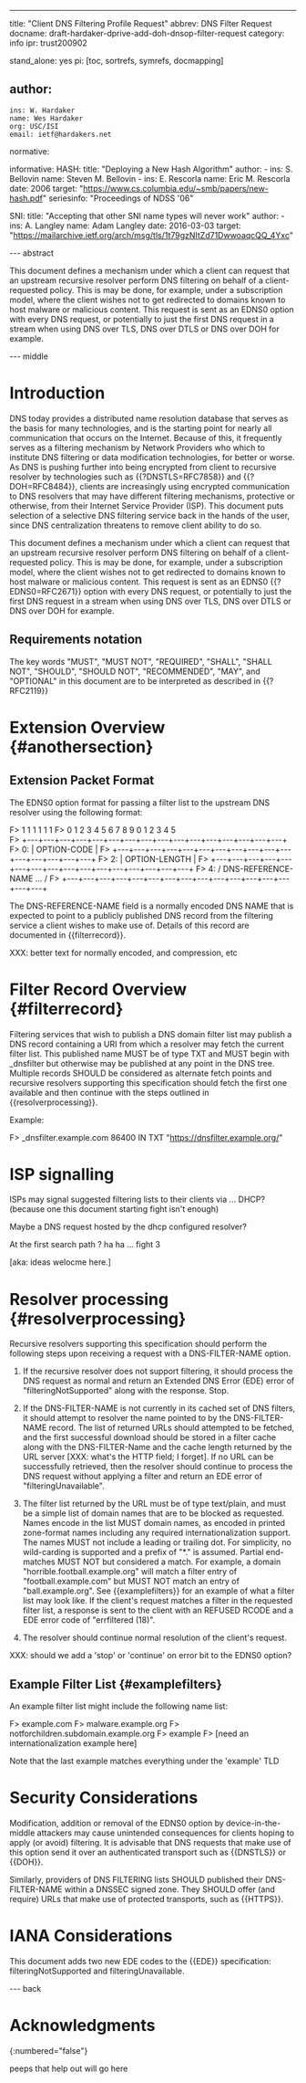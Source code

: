 ---
title: "Client DNS Filtering Profile Request"
abbrev: DNS Filter Request
docname: draft-hardaker-dprive-add-doh-dnsop-filter-request
category: info
ipr: trust200902

stand_alone: yes
pi: [toc, sortrefs, symrefs, docmapping]

author:
  -
    ins: W. Hardaker
    name: Wes Hardaker
    org: USC/ISI
    email: ietf@hardakers.net

normative:


informative:
  HASH:
    title: "Deploying a New Hash Algorithm"
    author:
      -
        ins: S. Bellovin
        name: Steven M. Bellovin
      -
        ins: E. Rescorla
        name: Eric M. Rescorla
    date: 2006
    target: "https://www.cs.columbia.edu/~smb/papers/new-hash.pdf"
    seriesinfo: "Proceedings of NDSS '06"

  SNI:
    title: "Accepting that other SNI name types will never work"
    author:
      -
        ins: A. Langley
        name: Adam Langley
    date: 2016-03-03
    target: "https://mailarchive.ietf.org/arch/msg/tls/1t79gzNItZd71DwwoaqcQQ_4Yxc"


--- abstract

This document defines a mechanism under which a client can request
that an upstream recursive resolver perform DNS filtering on behalf of
a client-requested policy.  This is may be done, for example, under a
subscription model, where the client wishes not to get redirected
to domains known to host malware or malicious content.  This request
is sent as an EDNS0 option with every DNS request, or potentially
to just the first DNS request in a stream when using DNS over TLS, DNS
over DTLS or DNS over DOH for example.

--- middle

# Introduction

DNS today provides a distributed name resolution database that serves
as the basis for many technologies, and is the starting point for
nearly all communication that occurs on the Internet.  Because of
this, it frequently serves as a filtering mechanism by Network
Providers who which to institute DNS filtering or data modification
technologies, for better or worse.  As DNS is pushing further into
being encrypted from client to recursive resolver by technologies such
as {{?DNSTLS=RFC7858}} and {{?DOH=RFC8484}}, clients are increasingly
using encrypted communication to DNS resolvers that may have different
filtering mechanisms, protective or otherwise, from their Internet
Service Provider (ISP).  This document puts selection of a selective
DNS filtering service back in the hands of the user, since DNS
centralization threatens to remove client ability to do so.

This document defines a mechanism under which a client can request
that an upstream recursive resolver perform DNS filtering on behalf of
a client-requested policy.  This is may be done, for example, under a
subscription model, where the client wishes not to get redirected to
domains known to host malware or malicious content.  This request is
sent as an EDNS0 {{?EDNS0=RFC2671}} option with every DNS request, or
potentially to just the first DNS request in a stream when using DNS
over TLS, DNS over DTLS or DNS over DOH for example.

## Requirements notation

The key words "MUST", "MUST NOT", "REQUIRED", "SHALL", "SHALL NOT",
"SHOULD", "SHOULD NOT", "RECOMMENDED", "MAY", and "OPTIONAL" in this
document are to be interpreted as described in {{?RFC2119}}

# Extension Overview {#anothersection}

## Extension Packet Format

The EDNS0 option format for passing a filter list to the upstream DNS
resolver using the following format:

F>                                              1   1   1   1   1   1
F>      0   1   2   3   4   5   6   7   8   9   0   1   2   3   4   5  
F>    +---+---+---+---+---+---+---+---+---+---+---+---+---+---+---+---+
F> 0: |                            OPTION-CODE                        |
F>    +---+---+---+---+---+---+---+---+---+---+---+---+---+---+---+---+
F> 2: |                           OPTION-LENGTH                       |
F>    +---+---+---+---+---+---+---+---+---+---+---+---+---+---+---+---+
F> 4: / DNS-REFERENCE-NAME ...                                        /
F>    +---+---+---+---+---+---+---+---+---+---+---+---+---+---+---+---+

The DNS-REFERENCE-NAME field is a normally encoded DNS NAME that
is expected to point to a publicly published DNS record from the
filtering service a client wishes to make use of.  Details of this
record are documented in {{filterrecord}}.

XXX: better text for normally encoded, and compression, etc

# Filter Record Overview {#filterrecord}

Filtering services that wish to publish a DNS domain filter list may
publish a DNS record containing a URI from which a resolver may fetch
the current filter list.  This published name MUST be of type TXT and
MUST begin with _dnsfilter but otherwise may be published at any point
in the DNS tree.  Multiple records SHOULD be considered as alternate
fetch points and recursive resolvers supporting this specification
should fetch the first one available and then continue with the steps
outlined in {{resolverprocessing}}.

Example:

F> _dnsfilter.example.com 86400 IN TXT "https://dnsfilter.example.org/"

# ISP signalling

ISPs may signal suggested filtering lists to their clients via
... DHCP?  (because one this document starting fight isn't enough)

Maybe a DNS request hosted by the dhcp configured resolver?

At the first search path ?  ha ha ... fight 3

[aka: ideas welocme here.]

# Resolver processing {#resolverprocessing}

Recursive resolvers supporting this specification should perform the
following steps upon receiving a request with a DNS-FILTER-NAME
option.

1. If the recursive resolver does not support filtering, it should
   process the DNS request as normal and return an Extended DNS Error
   (EDE) error of "filteringNotSupported" along with the response.
   Stop.

1. If the DNS-FILTER-NAME is not currently in its cached set of DNS
   filters, it should attempt to resolver the name pointed to by the
   DNS-FILTER-NAME record.  The list of returned URLs should attempted
   to be fetched, and the first successful download should be stored
   in a filter cache along with the DNS-FILTER-Name and the cache
   length returned by the URL server [XXX: what's the HTTP field; I
   forget].  If no URL can be successfully retrieved, then the
   resolver should continue to process the DNS request without
   applying a filter and return an EDE error of "filteringUnavailable".
   
1. The filter list returned by the URL must be of type text/plain, and
   must be a simple list of domain names that are to be blocked as
   requested.  Names encode in the list MUST domain names, as encoded
   in printed zone-format names including any required
   internationalization support.  The names MUST not include a leading
   or trailing dot.  For simplicity, no wild-carding is supported and
   a prefix of "*." is assumed.  Partial end-matches MUST NOT but
   considered a match.  For example, a domain
   "horrible.football.example.org" will match a filter entry of
   "football.example.com" but MUST NOT match an entry of
   "ball.example.org".  See {{examplefilters}} for an example of what
   a filter list may look like.  If the client's request matches a
   filter in the requested filter list, a response is sent to the
   client with an REFUSED RCODE and a EDE error code of "errfiltered
   (18)".
   
1. The resolver should continue normal resolution of the client's
   request.

XXX: should we add a 'stop' or 'continue' on error bit to the EDNS0 option?

## Example Filter List {#examplefilters}

An example filter list might include the following name list:

F> example.com
F> malware.example.org
F> notforchildren.subdomain.example.org
F> example
F> [need an internationalization example here]

Note that the last example matches everything under the 'example' TLD

# Security Considerations

Modification, addition or removal of the EDNS0 option by
device-in-the-middle attackers may cause unintended consequences for
clients hoping to apply (or avoid) filtering.  It is advisable that
DNS requests that make use of this option send it over an
authenticated transport such as {{DNSTLS}} or {{DOH}}.

Similarly, providers of DNS FILTERING lists SHOULD published their
DNS-FILTER-NAME within a DNSSEC signed zone.  They SHOULD offer (and
require) URLs that make use of protected transports, such as
{{HTTPS}}.

# IANA Considerations

This document adds two new EDE codes to the {{EDE}} specification: 
filteringNotSupported and filteringUnavailable.

--- back

# Acknowledgments
{:numbered="false"}

peeps that help out will go here
